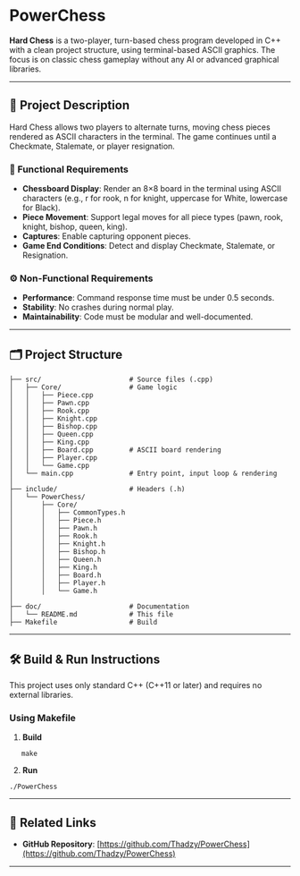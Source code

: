 # PowerChess

**Hard Chess** is a two-player, turn-based chess program developed in C++ with a clean project structure, using terminal-based ASCII graphics. The focus is on classic chess gameplay without any AI or advanced graphical libraries.

---

## 📖 Project Description

Hard Chess allows two players to alternate turns, moving chess pieces rendered as ASCII characters in the terminal. The game continues until a Checkmate, Stalemate, or player resignation.

### 🎯 Functional Requirements

* **Chessboard Display**: Render an 8×8 board in the terminal using ASCII characters (e.g., r for rook, n for knight, uppercase for White, lowercase for Black).
* **Piece Movement**: Support legal moves for all piece types (pawn, rook, knight, bishop, queen, king).
* **Captures**: Enable capturing opponent pieces.
* **Game End Conditions**: Detect and display Checkmate, Stalemate, or Resignation.

### ⚙️ Non-Functional Requirements

* **Performance**: Command response time must be under 0.5 seconds.
* **Stability**: No crashes during normal play.
* **Maintainability**: Code must be modular and well-documented.

---

## 🗂️ Project Structure

```PowerChess/
├── src/                      # Source files (.cpp)
│   ├── Core/                 # Game logic
│   │   ├── Piece.cpp
│   │   ├── Pawn.cpp
│   │   ├── Rook.cpp
│   │   ├── Knight.cpp
│   │   ├── Bishop.cpp
│   │   ├── Queen.cpp
│   │   ├── King.cpp
│   │   ├── Board.cpp         # ASCII board rendering
│   │   ├── Player.cpp
│   │   └── Game.cpp
│   └── main.cpp              # Entry point, input loop & rendering
│
├── include/                  # Headers (.h)
│   └── PowerChess/
│       ├── Core/
│       │   ├── CommonTypes.h
│       │   ├── Piece.h
│       │   ├── Pawn.h
│       │   ├── Rook.h
│       │   ├── Knight.h
│       │   ├── Bishop.h
│       │   ├── Queen.h
│       │   ├── King.h
│       │   ├── Board.h
│       │   ├── Player.h
│       │   └── Game.h
│
├── doc/                      # Documentation
│   └── README.md             # This file
├── Makefile                  # Build 
```
---

## 🛠️ Build & Run Instructions

This project uses only standard C++ (C++11 or later) and requires no external libraries.

### Using Makefile

1. **Build**

   
```
   make
```

2. **Run**

   
```
./PowerChess
```
   
   

---

## 🔗 Related Links

* **GitHub Repository**: [https://github.com/Thadzy/PowerChess](https://github.com/Thadzy/PowerChess)

---
